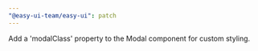 ```yaml
---
"@easy-ui-team/easy-ui": patch
---
```


Add a 'modalClass' property to the Modal component for custom styling.
